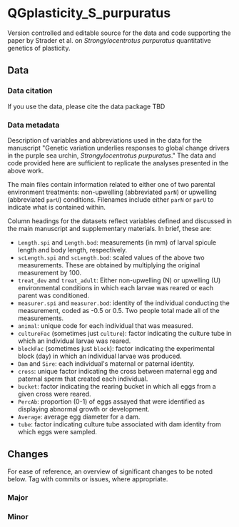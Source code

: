 # QGplasticity_S_purpuratus
Version controlled and editable source for the data and code supporting the paper by Strader et al. on _Strongylocentrotus purpuratus_ quantitative genetics of plasticity.

## Data
### Data citation
If you use the data, please cite the data package TBD<!-- archived in the Dryad Data Repository: https://doi.org/ -->

### Data metadata
Description of variables and abbreviations used in the data for the manuscript "Genetic variation underlies responses to global change drivers in the purple sea urchin, _Strongylocentrotus purpuratus_." The data and code provided here are sufficient to replicate the analyses presented in the above work.

The main files contain information related to either one of two parental environment treatments: non-upwelling (abbreviated `parN`) or upwelling (abbreviated `parU`) conditions. Filenames include either `parN` or `parU` to indicate what is contained within.

Column headings for the datasets reflect variables defined and discussed in the main manuscript and supplementary materials. In brief, these are:

  - `Length.spi` and `Length.bod`: measurements (in mm) of larval spicule length and body length, respectively.
  - `scLength.spi` and `scLength.bod`: scaled values of the above two measurements. These are obtained by multiplying the original measurement by 100.
  - `treat_dev` and `treat_adult`: Either non-upwelling (N) or upwelling (U) environmental conditions in which each larvae was reared or each parent was conditioned.
  - `measurer.spi` and `measurer.bod`: identity of the individual conducting the measurement, coded as -0.5 or 0.5. Two people total made all of the measurements.
  - `animal`: unique code for each individual that was measured.
  - `cultureFac` (sometimes just `culture`): factor indicating the culture tube in which an individual larvae was reared.
  - `blockFac` (sometimes just `block`): factor indicating the experimental block (day) in which an individual larvae was produced.
  - `Dam` and `Sire`: each individual's maternal or paternal identity.
  - `cross`: unique factor indicating the cross between maternal egg and paternal sperm that created each individual.
  - `bucket`: factor indicating the rearing bucket in which all eggs from a given cross were reared.
  - `PercAb`: proportion (0-1) of eggs assayed that were identified as displaying abnormal growth or development.
  - `Average`: average egg diameter for a dam. 
  - `tube`: factor indicating culture tube associated with dam identity from which eggs were sampled.

## Changes
For ease of reference, an overview of significant changes to be noted below. Tag with commits or issues, where appropriate.

### Major

### Minor
